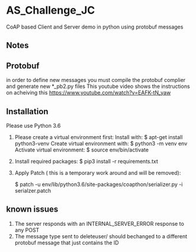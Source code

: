 # AS_Challenge_JC
CoAP based Client and Server demo in python using protobuf messages

## Notes


## Protobuf 
in order to define new messages you must compile the protobuf complier and generate new *_pb2.py files
This youtube video shows the instructions on acheiving this
https://www.youtube.com/watch?v=EAFK-tN_yaw


## Installation
Please use Python 3.6


1.  Please create a virtual environment first:
    Install with:       $  apt-get install python3-venv
    Create virtual environment with: $ python3 -m venv env
    Activate virtual environment:  $ source env/bin/activate

2.  Install required packages:
    $ pip3 install -r requirements.txt

3.  Apply Patch ( this is a temporary work around and will be removed):

    $ patch -u env/lib/python3.6/site-packages/coapthon/serializer.py -i serialzer.patch 



## known issues

1. The server responds with an INTERNAL_SERVER_ERROR response to any POST 
2. The message type sent to deleteuser/ should bechanged to a different protobuf message that just contains the ID